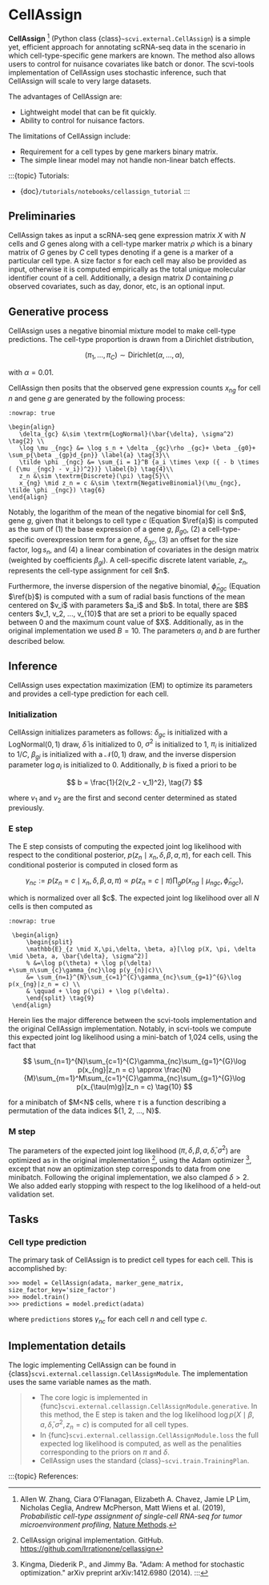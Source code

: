 # CellAssign

**CellAssign** [^ref1] (Python class {class}`~scvi.external.CellAssign`) is a simple yet, efficient
approach for annotating scRNA-seq data in the scenario in which cell-type-specific
gene markers are known. The method also allows users to control for nuisance covariates
like batch or donor. The scvi-tools implementation of CellAssign uses stochastic inference,
such that CellAssign will scale to very large datasets.

The advantages of CellAssign are:

- Lightweight model that can be fit quickly.
- Ability to control for nuisance factors.

The limitations of CellAssign include:

- Requirement for a cell types by gene markers binary matrix.
- The simple linear model may not handle non-linear batch effects.

:::{topic} Tutorials:
- {doc}`/tutorials/notebooks/cellassign_tutorial`
:::

## Preliminaries

CellAssign takes as input a scRNA-seq gene expression matrix $X$ with $N$ cells and $G$ genes
along with a cell-type marker matrix $\rho$ which is a binary matrix of $G$ genes by $C$ cell types
denoting if a gene is a marker of a particular cell type. A size factor $s$ for each cell may also
be provided as input, otherwise it is computed empirically as the total unique molecular identifier
count of a cell. Additionally, a design matrix $D$ containing $p$ observed covariates,
such as day, donor, etc, is an optional input.

## Generative process

CellAssign uses a negative binomial mixture model to make cell-type predictions.
The cell-type proportion is drawn from a Dirichlet distribution,

$$
(\pi_1, ..., \pi_C) \sim \textrm{Dirichlet}(\alpha, ..., \alpha), \tag{1}
$$

with $\alpha = 0.01$.

CellAssign then posits that the observed gene expression counts $x_{ng}$ for cell $n$
and gene $g$ are generated by the following process:

```{math}
:nowrap: true

\begin{align}
   \delta_{gc} &\sim \textrm{LogNormal}(\bar{\delta}, \sigma^2)   \tag{2} \\
   \log \mu _{ngc} &= \log s_n + \delta _{gc}\rho _{gc}+ \beta _{g0}+ \sum_p{\beta _{gp}d_{pn}} \label{a} \tag{3}\\
   \tilde \phi _{ngc} &= \sum_{i = 1}^B {a_i \times \exp ({ - b \times ( {\mu _{ngc} - v_i})^2})} \label{b} \tag{4}\\
   z_n &\sim \textrm{Discrete}(\pi) \tag{5}\\
   x_{ng} \mid z_n = c &\sim \textrm{NegativeBinomial}(\mu_{ngc}, \tilde \phi _{ngc}) \tag{6}
\end{align}
```

Notably, the logarithm of the mean of the negative binomial for cell \$n\$, gene $g$, given that it belongs
to cell type $c$ (Equation $\ref{a}$) is computed as the sum of (1) the base expression of a gene $g$, $\beta_{g0}$, (2) a
cell-type-specific overexpression term for a gene, $\delta_{gc}$, (3) an offset for the size
factor, $\log s_n$, and (4) a linear combination of covariates in the design
matrix (weighted by coefficients $\beta_{gi}$). A cell-specific discrete latent variable, $z_n$,
represents the cell-type assignment for cell \$n\$.

Furthermore, the inverse dispersion of the negative binomial, $\tilde{\phi}_{ngc}$ (Equation $\ref{b}$) is computed with a sum of radial basis functions of the mean centered on \$v_i\$ with parameters \$a_i\$ and \$b\$. In total, there are \$B\$ centers \$v_1, v_2, ..., v\_\{10}\$ that are set a priori to be equally spaced between 0 and the maximum count value of \$X\$.
Additionally, as in the original implementation we used $B=10$. The parameters $a_i$ and $b$ are
further described below.

## Inference

CellAssign uses expectation maximization (EM) to optimize its parameters and provides a cell-type prediction for each cell.

### Initialization

CellAssign initializes parameters as follows:  $\delta_{gc}$ is initialized with a $\textrm{LogNormal}(0, 1)$
draw, $\bar{\delta}$ is initialized to 0, $\sigma^2$ is initialized to 1, $\pi_i$ is
initialized to $1/C$, $\beta_{gi}$ is initialized with a $\mathcal{N}(0, 1)$ draw,
and the inverse dispersion parameter $\log a_i$ is initialized to 0. Additionally, $b$ is fixed a priori to be

$$
b = \frac{1}{2(v_2 - v_1)^2}, \tag{7}
$$

where $v_1$ and $v_2$ are the first and second center determined as stated previously.

### E step

The E step consists of computing the expected joint log likelihood with respect to the conditional posterior,
$p(z_n \mid x_n, \delta, \beta, a, \pi)$, for each cell. This conditional posterior is
computed in closed form as

$$
\gamma_{nc} := p(z_n = c \mid x_n, \delta, \beta, a, \pi) \propto p(z_n = c \mid \pi)\prod_g p(x_{ng} \mid \mu_{ngc}, \tilde{\phi}_{ngc}), \tag{8}
$$

which is normalized over all \$c\$. The expected joint log likelihood over all $N$ cells is then computed as

```{math}
:nowrap: true

 \begin{align}
     \begin{split}
     \mathbb{E}_{z \mid X,\pi,\delta, \beta, a}[\log p(X, \pi, \delta \mid \beta, a, \bar{\delta}, \sigma^2)]
     % &=\log p(\theta) + \log p(\delta) +\sum_n\sum_{c}\gamma_{nc}\log p(y_{n}|c)\\
     &= \sum_{n=1}^{N}\sum_{c=1}^{C}\gamma_{nc}\sum_{g=1}^{G}\log p(x_{ng}|z_n = c) \\
     & \qquad + \log p(\pi) + \log p(\delta).
     \end{split} \tag{9}
 \end{align}
```

Herein lies the major difference between the scvi-tools implementation and the original CellAssign implementation.
Notably, in scvi-tools we compute this expected joint log likelihood using a mini-batch of 1,024 cells, using the fact that

$$
\sum_{n=1}^{N}\sum_{c=1}^{C}\gamma_{nc}\sum_{g=1}^{G}\log p(x_{ng}|z_n = c) \approx \frac{N}{M}\sum_{m=1}^M\sum_{c=1}^{C}\gamma_{nc}\sum_{g=1}^{G}\log p(x_{\tau(m)g}|z_n = c) \tag{10}
$$

for a minibatch of \$M\<N\$ cells, where $\tau$ is a function describing a permutation of the data indices \${1, 2, ..., N}\$.

### M step

The parameters of the expected joint log likelihood ($\pi, \delta, \beta, a, \bar{\delta}, \sigma^2$) are optimized as
in the original implementation [^ref2], using the Adam optimizer [^ref3], except that now an optimization step corresponds to data from one minibatch. Following the original implementation, we
also clamped $\delta > 2$. We also added early stopping with respect to the log likelihood of a held-out validation set.

## Tasks

### Cell type prediction

The primary task of CellAssign is to predict cell types for each cell. This is accomplished by:

```
>>> model = CellAssign(adata, marker_gene_matrix, size_factor_key='size_factor')
>>> model.train()
>>> predictions = model.predict(adata)
```

where `predictions` stores $\gamma_{nc}$ for each cell $n$ and cell type $c$.

## Implementation details

The logic implementing CellAssign can be found in {class}`scvi.external.cellassign.CellAssignModule`.
The implementation uses the same variable names as the math.

> - The core logic is implemented in {func}`scvi.external.cellassign.CellAssignModule.generative`. In this method, the E step is taken
>   and the log likelihood $\log p(X \mid \beta, a, \bar{\delta}, \sigma^2, z_n=c)$ is computed for all cell types.
> - In {func}`scvi.external.cellassign.CellAssignModule.loss` the full expected log likelihood is computed, as well as
>   the penalities corresponding to the priors on $\pi$ and $\delta$.
> - CellAssign uses the standard {class}`~scvi.train.TrainingPlan`.

:::{topic} References:
[^ref1]: Allen W. Zhang, Ciara O’Flanagan, Elizabeth A. Chavez, Jamie LP Lim, Nicholas Ceglia, Andrew McPherson, Matt Wiens et al. (2019),
    *Probabilistic cell-type assignment of single-cell RNA-seq for tumor microenvironment profiling*,
    [Nature Methods](https://www.nature.com/articles/s41592-019-0529-1?elqTrackId=12c8cef68e0741ef8422778b61).

[^ref2]: CellAssign original implementation. GitHub. <https://github.com/Irrationone/cellassign>

[^ref3]: Kingma, Diederik P., and Jimmy Ba. "Adam: A method for stochastic optimization." arXiv preprint arXiv:1412.6980 (2014).
:::
